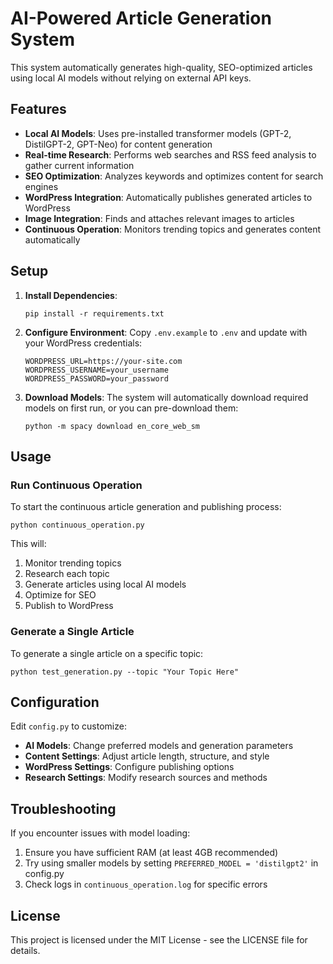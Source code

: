 # AI-Powered Article Generation System

This system automatically generates high-quality, SEO-optimized articles using local AI models without relying on external API keys.

## Features

- **Local AI Models**: Uses pre-installed transformer models (GPT-2, DistilGPT-2, GPT-Neo) for content generation
- **Real-time Research**: Performs web searches and RSS feed analysis to gather current information
- **SEO Optimization**: Analyzes keywords and optimizes content for search engines
- **WordPress Integration**: Automatically publishes generated articles to WordPress
- **Image Integration**: Finds and attaches relevant images to articles
- **Continuous Operation**: Monitors trending topics and generates content automatically

## Setup

1. **Install Dependencies**:
   ```
   pip install -r requirements.txt
   ```

2. **Configure Environment**:
   Copy `.env.example` to `.env` and update with your WordPress credentials:
   ```
   WORDPRESS_URL=https://your-site.com
   WORDPRESS_USERNAME=your_username
   WORDPRESS_PASSWORD=your_password
   ```

3. **Download Models**:
   The system will automatically download required models on first run, or you can pre-download them:
   ```
   python -m spacy download en_core_web_sm
   ```

## Usage

### Run Continuous Operation

To start the continuous article generation and publishing process:

```
python continuous_operation.py
```

This will:
1. Monitor trending topics
2. Research each topic
3. Generate articles using local AI models
4. Optimize for SEO
5. Publish to WordPress

### Generate a Single Article

To generate a single article on a specific topic:

```
python test_generation.py --topic "Your Topic Here"
```

## Configuration

Edit `config.py` to customize:

- **AI Models**: Change preferred models and generation parameters
- **Content Settings**: Adjust article length, structure, and style
- **WordPress Settings**: Configure publishing options
- **Research Settings**: Modify research sources and methods

## Troubleshooting

If you encounter issues with model loading:

1. Ensure you have sufficient RAM (at least 4GB recommended)
2. Try using smaller models by setting `PREFERRED_MODEL = 'distilgpt2'` in config.py
3. Check logs in `continuous_operation.log` for specific errors

## License

This project is licensed under the MIT License - see the LICENSE file for details.